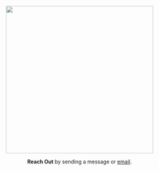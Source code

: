 <p align="center">
  <img src="https://i.giphy.com/media/v1.Y2lkPTc5MGI3NjExc2ZuNDVkY2VzcWxrZHhyMTF0azZ5b3Nob2NqdG9rdHpkZTA5Y2RkeiZlcD12MV9pbnRlcm5hbF9naWZfYnlfaWQmY3Q9cw/JrZEc84OFlTYcRaqSx/giphy.gif" width="400px" />
</p>

<p align="center">
  <strong>Reach Out</strong> by sending a message or <a href="mailto:tobecoolaf@gmail.com">email</a>.
</p>



